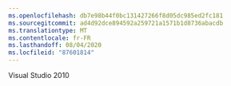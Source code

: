 ```yaml
---
ms.openlocfilehash: db7e98b44f0bc131427266f8d05dc985ed2fc181
ms.sourcegitcommit: ad4d92dce894592a259721a1571b1d8736abacdb
ms.translationtype: MT
ms.contentlocale: fr-FR
ms.lasthandoff: 08/04/2020
ms.locfileid: "87601814"
---
```

Visual Studio 2010
